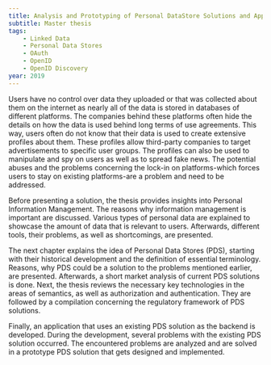 ```yaml
---
title: Analysis and Prototyping of Personal DataStore Solutions and Applications
subtitle: Master thesis
tags:
    - Linked Data
    - Personal Data Stores
    - OAuth
    - OpenID
    - OpenID Discovery
year: 2019
---
```

Users have no control over data they uploaded or that was collected about them on the internet as nearly all of the data is stored in databases of different platforms. The companies behind these platforms often hide the details on how the data is used behind long terms of use agreements. This way, users often do not know that their data is used to create extensive profiles about them. These profiles allow third-party companies to target advertisements to specific user groups. The profiles can also be used to manipulate and spy on users as well as to spread fake news. The potential abuses and the problems concerning the lock-in on platforms-which forces users to stay on existing platforms-are a problem and need to be addressed.

Before presenting a solution, the thesis provides insights into Personal Information Management. The reasons why information management is important are discussed. Various types of personal data are explained to showcase the amount of data that is relevant to users. Afterwards, different tools, their problems, as well as shortcomings, are presented.

The next chapter explains the idea of Personal Data Stores (PDS), starting with their historical development and the definition of essential terminology. Reasons, why PDS could be a solution to the problems mentioned earlier, are presented. Afterwards, a short market analysis of current PDS solutions is done.
Next, the thesis reviews the necessary key technologies in the areas of semantics, as well as authorization and authentication. They are followed by a compilation concerning the regulatory framework of PDS solutions.

Finally, an application that uses an existing PDS solution as the backend is developed. During the development, several problems with the existing PDS solution occurred. The encountered problems are analyzed and are solved in a prototype PDS solution that gets designed and implemented.
